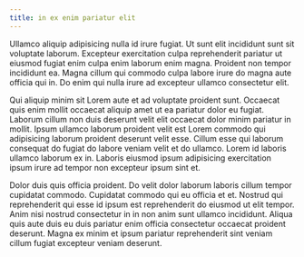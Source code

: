 ```yaml
---
title: in ex enim pariatur elit
---
```


Ullamco aliquip adipisicing nulla id irure fugiat. Ut sunt elit incididunt sunt sit voluptate laborum. Excepteur exercitation culpa reprehenderit pariatur ut eiusmod fugiat enim culpa enim laborum enim magna. Proident non tempor incididunt ea. Magna cillum qui commodo culpa labore irure do magna aute officia qui in. Do enim qui nulla irure ad excepteur ullamco consectetur elit.

Qui aliquip minim sit Lorem aute et ad voluptate proident sunt. Occaecat quis enim mollit occaecat aliquip amet ut ea pariatur dolor eu fugiat. Laborum cillum non duis deserunt velit elit occaecat dolor minim pariatur in mollit. Ipsum ullamco laborum proident velit est Lorem commodo qui adipisicing laborum proident deserunt velit esse. Cillum esse qui laborum consequat do fugiat do labore veniam velit et do ullamco. Lorem id laboris ullamco laborum ex in. Laboris eiusmod ipsum adipisicing exercitation ipsum irure ad tempor non excepteur ipsum sint et.

Dolor duis quis officia proident. Do velit dolor laborum laboris cillum tempor cupidatat commodo. Cupidatat commodo qui eu officia et et. Nostrud qui reprehenderit qui esse id ipsum est reprehenderit do eiusmod ut elit tempor. Anim nisi nostrud consectetur in in non anim sunt ullamco incididunt. Aliqua quis aute duis eu duis pariatur enim officia consectetur occaecat proident deserunt. Magna ex minim et ipsum pariatur reprehenderit sint veniam cillum fugiat excepteur veniam deserunt.